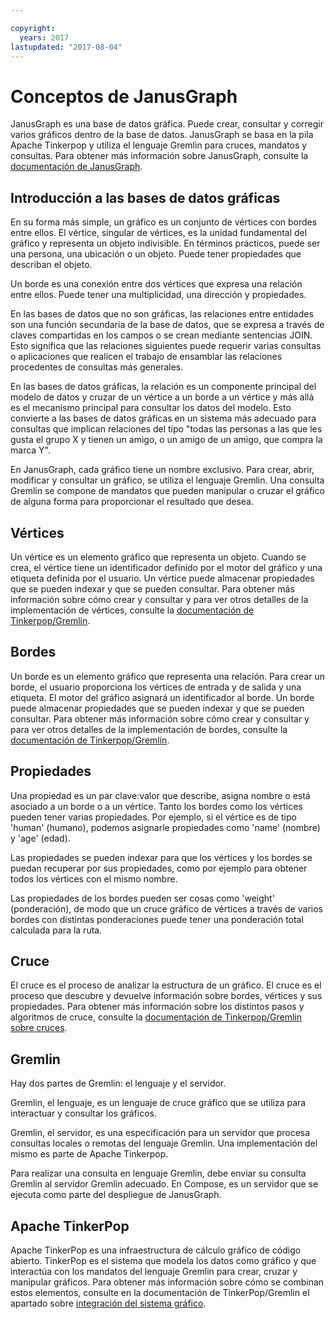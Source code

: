 ```yaml
---

copyright:
  years: 2017
lastupdated: "2017-08-04"
---
```


# Conceptos de JanusGraph

JanusGraph es una base de datos gráfica. Puede crear, consultar y corregir varios gráficos dentro de la base de datos. JanusGraph se basa en la pila Apache Tinkerpop y utiliza el lenguaje Gremlin para cruces, mandatos y consultas. Para obtener más información sobre JanusGraph, consulte la [documentación de JanusGraph](http://docs.janusgraph.org/latest/index.html).

## Introducción a las bases de datos gráficas

En su forma más simple, un gráfico es un conjunto de vértices con bordes entre ellos. El vértice, singular de vértices, es la unidad fundamental del gráfico y representa un objeto indivisible. En términos prácticos, puede ser una persona, una ubicación o un objeto.  Puede tener propiedades que describan el objeto. 

Un borde es una conexión entre dos vértices que expresa una relación entre ellos. Puede tener una multiplicidad, una dirección y propiedades.

En las bases de datos que no son gráficas, las relaciones entre entidades son una función secundaria de la base de datos, que se expresa a través de claves compartidas en los campos o se crean mediante sentencias JOIN. Esto significa que las relaciones siguientes puede requerir varias consultas o aplicaciones que realicen el trabajo de ensamblar las relaciones procedentes de consultas más generales.

En las bases de datos gráficas, la relación es un componente principal del modelo de datos y cruzar de un vértice a un borde a un vértice y más allá es el mecanismo principal para consultar los datos del modelo. Esto convierte a las bases de datos gráficas en un sistema más adecuado para consultas que implican relaciones del tipo "todas las personas a las que les gusta el grupo X y tienen un amigo, o un amigo de un amigo, que compra la marca Y". 

En JanusGraph, cada gráfico tiene un nombre exclusivo. Para crear, abrir, modificar y consultar un gráfico, se utiliza el lenguaje Gremlin. Una consulta Gremlin se compone de mandatos que pueden manipular o cruzar el gráfico de alguna forma para proporcionar el resultado que desea.

## Vértices

Un vértice es un elemento gráfico que representa un objeto. Cuando se crea, el vértice tiene un identificador definido por el motor del gráfico y una etiqueta definida por el usuario. Un vértice puede almacenar propiedades que se pueden indexar y que se pueden consultar.
Para obtener más información sobre cómo crear y consultar y para ver otros detalles de la implementación de vértices, consulte la [documentación de Tinkerpop/Gremlin](http://tinkerpop.apache.org/docs/3.2.3/reference/#_the_graph_structure).

## Bordes

Un borde es un elemento gráfico que representa una relación. Para crear un borde, el usuario proporciona los vértices de entrada y de salida y una etiqueta. El motor del gráfico asignará un identificador al borde. Un borde puede almacenar propiedades que se pueden indexar y que se pueden consultar.
Para obtener más información sobre cómo crear y consultar y para ver otros detalles de la implementación de bordes, consulte la [documentación de Tinkerpop/Gremlin](http://tinkerpop.apache.org/docs/3.2.3/reference/#_the_graph_structure).

## Propiedades

Una propiedad es un par clave:valor que describe, asigna nombre o está asociado a un borde o a un vértice. Tanto los bordes como los vértices pueden tener varias propiedades. Por ejemplo, si el vértice es de tipo 'human' (humano), podemos asignarle propiedades como 'name' (nombre) y 'age' (edad).

Las propiedades se pueden indexar para que los vértices y los bordes se puedan recuperar por sus propiedades, como por ejemplo para obtener todos los vértices con el mismo nombre.

Las propiedades de los bordes pueden ser cosas como 'weight' (ponderación), de modo que un cruce gráfico de vértices a través de varios bordes con distintas ponderaciones puede tener una ponderación total calculada para la ruta. 

## Cruce

El cruce es el proceso de analizar la estructura de un gráfico. El cruce es el proceso que descubre y devuelve información sobre bordes, vértices y sus propiedades. Para obtener más información sobre los distintos pasos y algoritmos de cruce, consulte la [documentación de Tinkerpop/Gremlin sobre cruces](http://tinkerpop.apache.org/docs/3.2.3/reference/#traversal).

## Gremlin

Hay dos partes de Gremlin: el lenguaje y el servidor.

Gremlin, el lenguaje, es un lenguaje de cruce gráfico que se utiliza para interactuar y consultar los gráficos.

Gremlin, el servidor, es una especificación para un servidor que procesa consultas locales o remotas del lenguaje Gremlin. Una implementación del mismo es parte de Apache Tinkerpop.

Para realizar una consulta en lenguaje Gremlin, debe enviar su consulta Gremlin al servidor Gremlin adecuado. En Compose, es un servidor que se ejecuta como parte del despliegue de JanusGraph.

## Apache TinkerPop

Apache TinkerPop es una infraestructura de cálculo gráfico de código abierto. TinkerPop es el sistema que modela los datos como gráfico y que interactúa con los mandatos del lenguaje Gremlin para crear, cruzar y manipular gráficos. Para obtener más información sobre cómo se combinan estos elementos, consulte en la documentación de TinkerPop/Gremlin el apartado sobre [integración del sistema gráfico](http://tinkerpop.apache.org/docs/3.2.3/reference/#_graph_system_integration).
